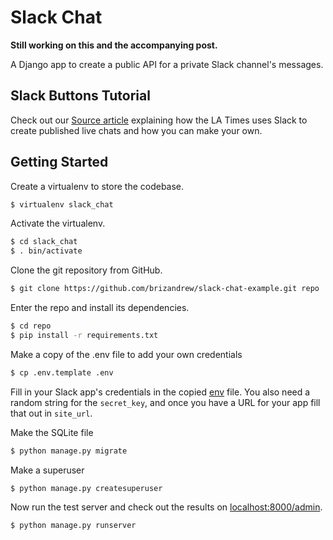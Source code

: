 # Slack Chat
**Still working on this and the accompanying post.**

A Django app to create a public API for a private Slack channel's messages.

## Slack Buttons Tutorial
Check out our [Source article]() explaining how the LA Times uses Slack to create published live chats and how you can make your own.

## Getting Started

Create a virtualenv to store the codebase.
```bash
$ virtualenv slack_chat
```

Activate the virtualenv.
```bash
$ cd slack_chat
$ . bin/activate
```

Clone the git repository from GitHub.
```bash
$ git clone https://github.com/brizandrew/slack-chat-example.git repo
```

Enter the repo and install its dependencies.
```bash
$ cd repo
$ pip install -r requirements.txt
```

Make a copy of the .env file to add your own credentials
```bash
$ cp .env.template .env
```

Fill in your Slack app's credentials in the copied [env](.env.template#L8-L10) file. You also need a random string for the `secret_key`, and once you have a URL for your app fill that out in `site_url`.

Make the SQLite file
```bash
$ python manage.py migrate
```

Make a superuser
```bash
$ python manage.py createsuperuser
```

Now run the test server and check out the results on [localhost:8000/admin](localhost:8000/admin).
```bash
$ python manage.py runserver
```
